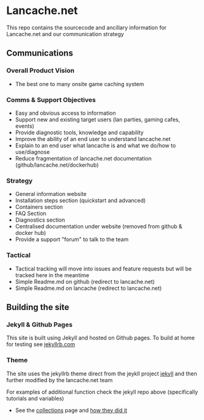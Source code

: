 # Lancache.net
This repo contains the sourcecode and ancillary information for Lancache.net and our communication strategy

## Communications

### Overall Product Vision

* The best one to many onsite game caching system

### Comms & Support Objectives

* Easy and obvious access to information
* Support new and existing target users (lan parties, gaming cafes, events)
* Provide diagnostic tools, knowledge and capability
* Improve the ability of an end user to understand lancache.net
 * Explain to an end user what lancache is and what we do/how to use/diagnose
* Reduce fragmentation of lancache.net documentation (github/lancache.net/dockerhub)

### Strategy

* General information website
 * Installation steps section (quickstart and advanced)
 * Containers section
 * FAQ Section
 * Diagnostics section
* Centralised documentation under website (removed from github & docker hub)
* Provide a support "forum" to talk to the team

### Tactical

* Tactical tracking will move into issues and feature requests but will be tracked here in the meantime
* Simple Readme.md on github (redirect to lancache.net)
* Simple Readme.md on lancache (redirect to lancache.net)


## Building the site

### Jekyll & Github Pages
This site is built using Jekyll and hosted on Github pages. To build at home for testing see [jekyllrb.com](jekyllrb.com)

### Theme
The site uses the jekyllrb theme direct from the jeykll project [jekyll](https://github.com/jekyll/jekyll/tree/master/docs) and then further modified by the lancache.net team

For examples of additional function check the jekyll repo above (specifically tutorials and variables)
* See the [collections](https://jekyllrb.com/docs/collections/) page and [how they did it](https://github.com/jekyll/jekyll/blob/master/docs/_docs/collections.md)

